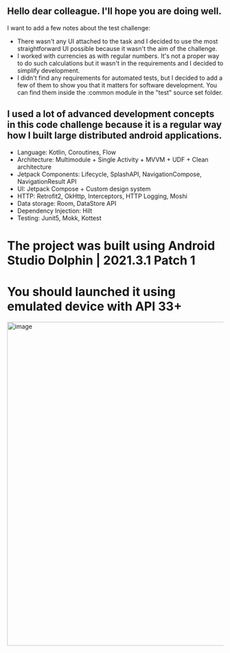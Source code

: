 ## Hello dear colleague. I'll hope you are doing well.

 I want to add a few notes about the test challenge:

- There wasn't any UI attached to the task and I decided to use the most straightforward UI possible because it wasn't the aim of the challenge.
- I worked with currencies as with regular numbers. It's not a proper way to do such calculations but it wasn't in the requirements and I decided to simplify development.
- I didn't find any requirements for automated tests, but I decided to add a few of them to show you that it matters for software development. You can find them inside the :common module in the "test" source set folder.



## I used a lot of advanced development concepts in this code challenge because it is a regular way how I built large distributed android applications.

- Language: Kotlin, Coroutines, Flow
- Architecture: Multimodule + Single Activity + MVVM + UDF + Clean architecture
- Jetpack Components: Lifecycle, SplashAPI, NavigationCompose, NavigationResult API
- UI: Jetpack Compose + Custom design system
- HTTP: Retrofit2, OkHttp, Interceptors, HTTP Logging, Moshi
- Data storage: Room, DataStore API
- Dependency Injection: Hilt
- Testing: Junit5, Mokk, Kottest

# The project was built using Android Studio Dolphin | 2021.3.1 Patch 1
# You should launched it using emulated device with API 33+




<img width="753" alt="image" src="https://user-images.githubusercontent.com/43451818/204488434-26f39261-38b8-40fc-a13e-0eab189a16f8.png">


